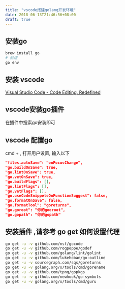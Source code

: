 ```yaml
---
title: "vscode搭建golang开发环境"
date: 2018-06-13T21:46:56+08:00
draft: true
---
```


<!--more-->

## 安装go
```bash
brew install go
# 验证
go env
```

## 安装 vscode
[Visual Studio Code - Code Editing. Redefined](https://code.visualstudio.com/)


## vscode安装go插件
在插件中搜索go安装即可

## vscode 配置go
cmd + , 打开用户设置, 输入以下

```json
"files.autoSave": "onFocusChange",
"go.buildOnSave": true,
"go.lintOnSave": true,
"go.vetOnSave": true,
"go.buildFlags": [],
"go.lintFlags": [],
"go.vetFlags": [],
"go.useCodeSnippetsOnFunctionSuggest": false,
"go.formatOnSave": false,
"go.formatTool": "goreturns",
"go.goroot": "你的gooroot",
"go.gopath": "你的gopath"
```

## 安装插件 ,请参考 go get 如何设置代理
```bash
go get -u -v github.com/nsf/gocode
go get -u -v github.com/rogpeppe/godef
go get -u -v github.com/golang/lint/golint
go get -u -v github.com/lukehoban/go-outline
go get -u -v sourcegraph.com/sqs/goreturns
go get -u -v golang.org/x/tools/cmd/gorename
go get -u -v github.com/tpng/gopkgs
go get -u -v github.com/newhook/go-symbols
go get -u -v golang.org/x/tools/cmd/guru
```

